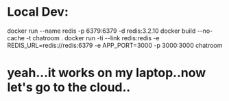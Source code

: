 # Local Dev:
docker run --name redis -p 6379:6379 -d redis:3.2.10
docker build --no-cache  -t chatroom .
docker run -ti --link redis:redis -e REDIS_URL=redis://redis:6379 -e APP_PORT=3000 -p 3000:3000 chatroom

# yeah...it works on my laptop..now let's go to the cloud..